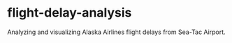 # flight-delay-analysis
Analyzing and visualizing Alaska Airlines flight delays from Sea-Tac Airport.
